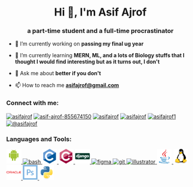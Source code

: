 <h1 align="center">Hi 👋, I'm Asif Ajrof</h1>
<h3 align="center">a part-time student and a full-time procrastinator</h3>

<!-- <p align="left"> <img src="https://komarev.com/ghpvc/?username=asifajrof&label=Profile%20views&color=0e75b6&style=flat" alt="asifajrof" /> </p> -->

<!-- <p align="left"> <a href="https://github.com/ryo-ma/github-profile-trophy"><img src="https://github-profile-trophy.vercel.app/?username=asifajrof" alt="asifajrof" /></a> </p> -->

<!-- <p align="left"> <a href="https://twitter.com/asifajrof" target="blank"><img src="https://img.shields.io/twitter/follow/asifajrof?logo=twitter&style=for-the-badge" alt="asifajrof" /></a> </p> -->

- 🔭 I’m currently working on **passing my final ug year**

- 🌱 I’m currently learning **MERN, ML, and a lots of Biology stuffs that I thought I would find interesting but as it turns out, I don't**

- 💬 Ask me about **better if you don't**

- 📫 How to reach me **asifajrof@gmail.com**

<!-- - ⚡ Fun fact **I'm not what I pretend to be on the internet** -->

<h3 align="left">Connect with me:</h3>
<p align="left">
<a href="https://twitter.com/asifajrof" target="blank"><img align="center" src="https://raw.githubusercontent.com/rahuldkjain/github-profile-readme-generator/master/src/images/icons/Social/twitter.svg" alt="asifajrof" height="30" width="40" /></a>
<a href="https://linkedin.com/in/asif-ajrof-855674150" target="blank"><img align="center" src="https://raw.githubusercontent.com/rahuldkjain/github-profile-readme-generator/master/src/images/icons/Social/linked-in-alt.svg" alt="asif-ajrof-855674150" height="30" width="40" /></a>
<a href="https://fb.com/asifajrof" target="blank"><img align="center" src="https://raw.githubusercontent.com/rahuldkjain/github-profile-readme-generator/master/src/images/icons/Social/facebook.svg" alt="asifajrof" height="30" width="40" /></a>
<a href="https://instagram.com/asifajrof" target="blank"><img align="center" src="https://raw.githubusercontent.com/rahuldkjain/github-profile-readme-generator/master/src/images/icons/Social/instagram.svg" alt="asifajrof" height="30" width="40" /></a>
<a href="https://www.behance.net/asifajrof1" target="blank"><img align="center" src="https://raw.githubusercontent.com/rahuldkjain/github-profile-readme-generator/master/src/images/icons/Social/behance.svg" alt="asifajrof1" height="30" width="40" /></a>
<a href="https://medium.com/@asifajrof" target="blank"><img align="center" src="https://raw.githubusercontent.com/rahuldkjain/github-profile-readme-generator/master/src/images/icons/Social/medium.svg" alt="@asifajrof" height="30" width="40" /></a>
</p>

<h3 align="left">Languages and Tools:</h3>
<p align="left"> <a href="https://developer.android.com" target="_blank" rel="noreferrer"> <img src="https://raw.githubusercontent.com/devicons/devicon/master/icons/android/android-original-wordmark.svg" alt="android" width="40" height="40"/> </a> <a href="https://www.gnu.org/software/bash/" target="_blank" rel="noreferrer"> <img src="https://www.vectorlogo.zone/logos/gnu_bash/gnu_bash-icon.svg" alt="bash" width="40" height="40"/> </a> <a href="https://www.cprogramming.com/" target="_blank" rel="noreferrer"> <img src="https://raw.githubusercontent.com/devicons/devicon/master/icons/c/c-original.svg" alt="c" width="40" height="40"/> </a> <a href="https://www.w3schools.com/cpp/" target="_blank" rel="noreferrer"> <img src="https://raw.githubusercontent.com/devicons/devicon/master/icons/cplusplus/cplusplus-original.svg" alt="cplusplus" width="40" height="40"/> </a> <a href="https://www.djangoproject.com/" target="_blank" rel="noreferrer"> <img src="https://raw.githubusercontent.com/devicons/devicon/master/icons/django/django-original.svg" alt="django" width="40" height="40"/> </a> <a href="https://www.figma.com/" target="_blank" rel="noreferrer"> <img src="https://www.vectorlogo.zone/logos/figma/figma-icon.svg" alt="figma" width="40" height="40"/> </a> <a href="https://git-scm.com/" target="_blank" rel="noreferrer"> <img src="https://www.vectorlogo.zone/logos/git-scm/git-scm-icon.svg" alt="git" width="40" height="40"/> </a> <a href="https://www.adobe.com/in/products/illustrator.html" target="_blank" rel="noreferrer"> <img src="https://www.vectorlogo.zone/logos/adobe_illustrator/adobe_illustrator-icon.svg" alt="illustrator" width="40" height="40"/> </a> <a href="https://www.java.com" target="_blank" rel="noreferrer"> <img src="https://raw.githubusercontent.com/devicons/devicon/master/icons/java/java-original.svg" alt="java" width="40" height="40"/> </a> <a href="https://www.linux.org/" target="_blank" rel="noreferrer"> <img src="https://raw.githubusercontent.com/devicons/devicon/master/icons/linux/linux-original.svg" alt="linux" width="40" height="40"/> </a> <a href="https://www.oracle.com/" target="_blank" rel="noreferrer"> <img src="https://raw.githubusercontent.com/devicons/devicon/master/icons/oracle/oracle-original.svg" alt="oracle" width="40" height="40"/> </a> <a href="https://www.photoshop.com/en" target="_blank" rel="noreferrer"> <img src="https://raw.githubusercontent.com/devicons/devicon/master/icons/photoshop/photoshop-line.svg" alt="photoshop" width="40" height="40"/> </a> <a href="https://www.python.org" target="_blank" rel="noreferrer"> <img src="https://raw.githubusercontent.com/devicons/devicon/master/icons/python/python-original.svg" alt="python" width="40" height="40"/> </a> </p>

<!-- <p><img align="left" src="https://github-readme-stats.vercel.app/api/top-langs?username=asifajrof&show_icons=true&locale=en&layout=compact" alt="asifajrof" /></p> -->
<!--  -->
<!-- <p>&nbsp;<img align="center" src="https://github-readme-stats.vercel.app/api?username=asifajrof&show_icons=true&locale=en" alt="asifajrof" /></p> -->
<!--  -->
<!-- <p><img align="center" src="https://github-readme-streak-stats.herokuapp.com/?user=asifajrof&" alt="asifajrof" /></p> -->
